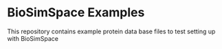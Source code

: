 # BioSimSpace Examples

This repository contains example protein data base files to test setting up with BioSimSpace
